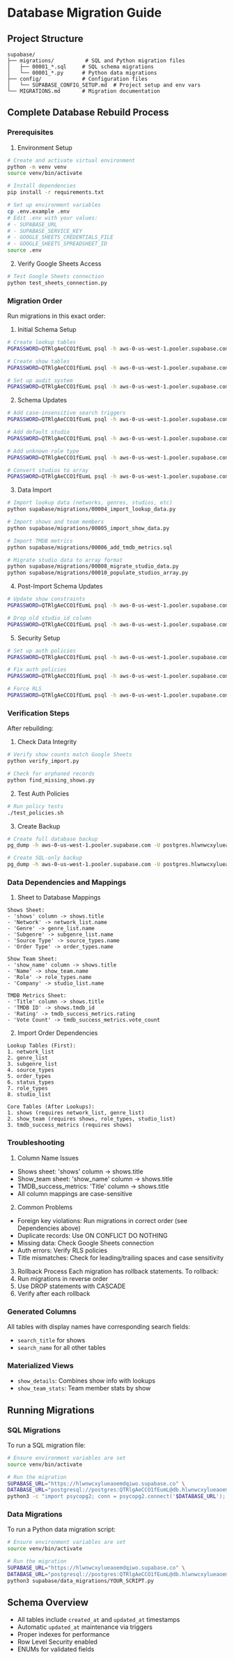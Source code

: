 # Database Migration Guide

## Project Structure
```
supabase/
├── migrations/          # SQL and Python migration files
│   ├── 00001_*.sql     # SQL schema migrations
│   └── 00001_*.py      # Python data migrations
├── config/             # Configuration files
│   └── SUPABASE_CONFIG_SETUP.md  # Project setup and env vars
└── MIGRATIONS.md       # Migration documentation
```

## Complete Database Rebuild Process

### Prerequisites
1. Environment Setup
```bash
# Create and activate virtual environment
python -m venv venv
source venv/bin/activate

# Install dependencies
pip install -r requirements.txt

# Set up environment variables
cp .env.example .env
# Edit .env with your values:
# - SUPABASE_URL
# - SUPABASE_SERVICE_KEY
# - GOOGLE_SHEETS_CREDENTIALS_FILE
# - GOOGLE_SHEETS_SPREADSHEET_ID
source .env
```

2. Verify Google Sheets Access
```bash
# Test Google Sheets connection
python test_sheets_connection.py
```

### Migration Order
Run migrations in this exact order:

1. Initial Schema Setup
```bash
# Create lookup tables
PGPASSWORD=QTRlgAeCCO1fEumL psql -h aws-0-us-west-1.pooler.supabase.com -U postgres.hlwnwcxylueaoemdqiwo -d postgres -f supabase/migrations/00002_create_lookup_tables.sql

# Create show tables
PGPASSWORD=QTRlgAeCCO1fEumL psql -h aws-0-us-west-1.pooler.supabase.com -U postgres.hlwnwcxylueaoemdqiwo -d postgres -f supabase/migrations/00003_create_show_tables.sql

# Set up audit system
PGPASSWORD=QTRlgAeCCO1fEumL psql -h aws-0-us-west-1.pooler.supabase.com -U postgres.hlwnwcxylueaoemdqiwo -d postgres -f supabase/migrations/00010_setup_audit_system.sql
```

2. Schema Updates
```bash
# Add case-insensitive search triggers
PGPASSWORD=QTRlgAeCCO1fEumL psql -h aws-0-us-west-1.pooler.supabase.com -U postgres.hlwnwcxylueaoemdqiwo -d postgres -f supabase/migrations/00005_add_case_triggers.sql

# Add default studio
PGPASSWORD=QTRlgAeCCO1fEumL psql -h aws-0-us-west-1.pooler.supabase.com -U postgres.hlwnwcxylueaoemdqiwo -d postgres -f supabase/migrations/00005_add_default_studio.sql

# Add unknown role type
PGPASSWORD=QTRlgAeCCO1fEumL psql -h aws-0-us-west-1.pooler.supabase.com -U postgres.hlwnwcxylueaoemdqiwo -d postgres -f supabase/migrations/00005_add_unknown_role.sql

# Convert studios to array
PGPASSWORD=QTRlgAeCCO1fEumL psql -h aws-0-us-west-1.pooler.supabase.com -U postgres.hlwnwcxylueaoemdqiwo -d postgres -f supabase/migrations/00007_convert_studios_to_array.sql
```

3. Data Import
```bash
# Import lookup data (networks, genres, studios, etc)
python supabase/migrations/00004_import_lookup_data.py

# Import shows and team members
python supabase/migrations/00005_import_show_data.py

# Import TMDB metrics
python supabase/migrations/00006_add_tmdb_metrics.sql

# Migrate studio data to array format
python supabase/migrations/00008_migrate_studio_data.py
python supabase/migrations/00010_populate_studios_array.py
```

4. Post-Import Schema Updates
```bash
# Update show constraints
PGPASSWORD=QTRlgAeCCO1fEumL psql -h aws-0-us-west-1.pooler.supabase.com -U postgres.hlwnwcxylueaoemdqiwo -d postgres -f supabase/migrations/00009_update_shows_constraints.sql

# Drop old studio_id column
PGPASSWORD=QTRlgAeCCO1fEumL psql -h aws-0-us-west-1.pooler.supabase.com -U postgres.hlwnwcxylueaoemdqiwo -d postgres -f supabase/migrations/00011_drop_studio_id.sql
```

5. Security Setup
```bash
# Set up auth policies
PGPASSWORD=QTRlgAeCCO1fEumL psql -h aws-0-us-west-1.pooler.supabase.com -U postgres.hlwnwcxylueaoemdqiwo -d postgres -f supabase/migrations/00007_setup_auth_policies.sql

# Fix auth policies
PGPASSWORD=QTRlgAeCCO1fEumL psql -h aws-0-us-west-1.pooler.supabase.com -U postgres.hlwnwcxylueaoemdqiwo -d postgres -f supabase/migrations/00008_fix_auth_policies.sql

# Force RLS
PGPASSWORD=QTRlgAeCCO1fEumL psql -h aws-0-us-west-1.pooler.supabase.com -U postgres.hlwnwcxylueaoemdqiwo -d postgres -f supabase/migrations/00009_force_rls.sql
```

### Verification Steps
After rebuilding:

1. Check Data Integrity
```bash
# Verify show counts match Google Sheets
python verify_import.py

# Check for orphaned records
python find_missing_shows.py
```

2. Test Auth Policies
```bash
# Run policy tests
./test_policies.sh
```

3. Create Backup
```bash
# Create full database backup
pg_dump -h aws-0-us-west-1.pooler.supabase.com -U postgres.hlwnwcxylueaoemdqiwo -d postgres --clean --if-exists --no-owner --no-privileges --disable-triggers -F c -f backups/backup_$(date +%Y%m%d_%H%M%S).dump

# Create SQL-only backup
pg_dump -h aws-0-us-west-1.pooler.supabase.com -U postgres.hlwnwcxylueaoemdqiwo -d postgres --data-only --column-inserts -f backups/data_backup_$(date +%Y%m%d_%H%M%S).sql
```

### Data Dependencies and Mappings

1. Sheet to Database Mappings
```
Shows Sheet:
- 'shows' column -> shows.title
- 'Network' -> network_list.name
- 'Genre' -> genre_list.name
- 'Subgenre' -> subgenre_list.name
- 'Source Type' -> source_types.name
- 'Order Type' -> order_types.name

Show Team Sheet:
- 'show_name' column -> shows.title
- 'Name' -> show_team.name
- 'Role' -> role_types.name
- 'Company' -> studio_list.name

TMDB Metrics Sheet:
- 'Title' column -> shows.title
- 'TMDB ID' -> shows.tmdb_id
- 'Rating' -> tmdb_success_metrics.rating
- 'Vote Count' -> tmdb_success_metrics.vote_count
```

2. Import Order Dependencies
```
Lookup Tables (First):
1. network_list
2. genre_list
3. subgenre_list
4. source_types
5. order_types
6. status_types
7. role_types
8. studio_list

Core Tables (After Lookups):
1. shows (requires network_list, genre_list)
2. show_team (requires shows, role_types, studio_list)
3. tmdb_success_metrics (requires shows)
```

### Troubleshooting

1. Column Name Issues
- Shows sheet: 'shows' column -> shows.title
- Show_team sheet: 'show_name' column -> shows.title
- TMDB_success_metrics: 'Title' column -> shows.title
- All column mappings are case-sensitive

2. Common Problems
- Foreign key violations: Run migrations in correct order (see Dependencies above)
- Duplicate records: Use ON CONFLICT DO NOTHING
- Missing data: Check Google Sheets connection
- Auth errors: Verify RLS policies
- Title mismatches: Check for leading/trailing spaces and case sensitivity

3. Rollback Process
Each migration has rollback statements. To rollback:
1. Run migrations in reverse order
2. Use DROP statements with CASCADE
3. Verify after each rollback

### Generated Columns
All tables with display names have corresponding search fields:
- `search_title` for shows
- `search_name` for all other tables

### Materialized Views
- `show_details`: Combines show info with lookups
- `show_team_stats`: Team member stats by show

## Running Migrations

### SQL Migrations
To run a SQL migration file:
```bash
# Ensure environment variables are set
source venv/bin/activate

# Run the migration
SUPABASE_URL="https://hlwnwcxylueaoemdqiwo.supabase.co" \
DATABASE_URL="postgresql://postgres:QTRlgAeCCO1fEumL@db.hlwnwcxylueaoemdqiwo.supabase.co:5432/postgres" \
python3 -c "import psycopg2; conn = psycopg2.connect('$DATABASE_URL'); cursor = conn.cursor(); cursor.execute(open('supabase/migrations/YOUR_MIGRATION.sql', 'r').read()); conn.commit(); conn.close();"
```

### Data Migrations
To run a Python data migration script:
```bash
# Ensure environment variables are set
source venv/bin/activate

# Run the migration
SUPABASE_URL="https://hlwnwcxylueaoemdqiwo.supabase.co" \
DATABASE_URL="postgresql://postgres:QTRlgAeCCO1fEumL@db.hlwnwcxylueaoemdqiwo.supabase.co:5432/postgres" \
python3 supabase/data_migrations/YOUR_SCRIPT.py
```

## Schema Overview
- All tables include `created_at` and `updated_at` timestamps
- Automatic `updated_at` maintenance via triggers
- Proper indexes for performance
- Row Level Security enabled
- ENUMs for validated fields
